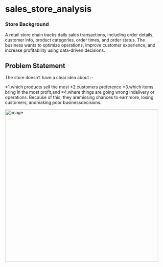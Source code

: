 # sales_store_analysis

### Store Background
A retail store chain tracks daily sales transactions, including order details, customer info, product categories, order times, and order status. The business wants to optimize operations, improve customer experience, and increase profitability using data-driven decisions.

## Problem Statement
The store doesn’t have a clear idea about :-

*1.which products sell the most
*2.customers preference
*3.which items bring in the most profit,and
*4.where things are going wrong indelivery or operations. Because of this, they aremissing chances to earnmore, losing customers, andmaking poor businessdecisions.

<img width="500" height="500" alt="image" src="https://github.com/user-attachments/assets/b46076ce-73b9-41b8-8eeb-ce0d70a6f7dc" />
